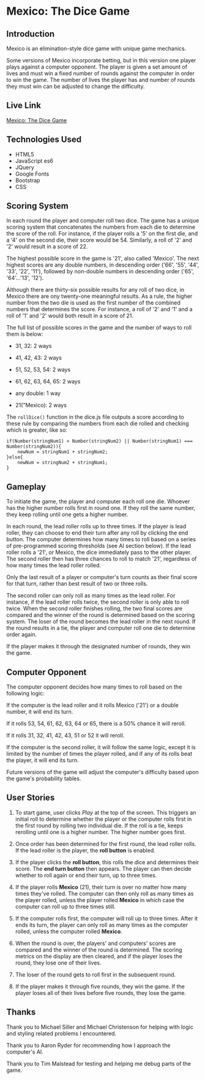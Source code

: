 Mexico: The Dice Game
=====================

Introduction
------------
Mexico is an elimination-style dice game with unique game mechanics.  

Some versions of Mexico incorporate betting, but in this version one player plays against a computer opponent. The player is given a set amount of lives and must win a fixed number of rounds against the computer in order to win the game. The number of lives the player has and number of rounds they must win can be adjusted to change the difficulty.

Live Link
---------
[Mexico: The Dice Game](https://asingerdev.github.io/Mexico-Dice-Game/)

Technologies Used
-----------------
- HTML5
- JavaScript es6
- JQuery
- Google Fonts
- Bootstrap
- CSS

Scoring System
--------------
In each round the player and computer roll two dice. The game has a unique scoring system that concatenates the numbers from each die to determine the score of the roll. For instance, if the player rolls a '5' on the first die, and a '4' on the second die, their score would be 54. Similarly, a roll of '2' and '2' would result in a score of 22. 

The highest possible score in the game is '21', also called 'Mexico'. The next highest scores are any double numbers, in descending order ('66', '55', '44', '33', '22', '11'), followed by non-double numbers in descending order ('65', '64'...'13', '12').

Although there are thirty-six possible results for any roll of two dice, in Mexico there are ony twenty-one meaningful results. As a rule, the higher number from the two die is used as the first number of the combined numbers that determines the score. For instance, a roll of '2' and '1' and a roll of '1' and '2' would both result in a score of 21. 

The full list of possible scores in the game and the number of ways to roll them is below:

- 31, 32: 2 ways


- 41, 42, 43: 2 ways


- 51, 52, 53, 54: 2 ways


- 61, 62, 63, 64, 65: 2 ways


- any double: 1 way


- 21("Mexico): 2 ways

The `rollDice()` function in the dice.js file outputs a score according to these rule by comparing the numbers from each die rolled and checking which is greater, like so:

    if(Number(stringNum1) > Number(stringNum2) || Number(stringNum1) === Number(stringNum2)){
        newNum = stringNum1 + stringNum2;
    }else{
        newNum = stringNum2 + stringNum1;
    }

Gameplay
--------
To initiate the game, the player and computer each roll one die. Whoever has the higher number rolls first in round one. If they roll the same number, they keep rolling until one gets a higher number. 

In each round, the lead roller rolls up to three times. If the player is lead roller, they can choose to end their turn after any roll by clicking the end button. The computer determines how many times to roll based on a series of pre-programmed scoring thresholds (see AI section below). If the lead roller rolls a '21', or Mexico, the dice immediately pass to the other player. The second roller then has three chances to roll to match '21', regardless of how many times the lead roller rolled. 

Only the last result of a player or computer's turn counts as their final score for that turn, rather than best result of two or three rolls. 

The second roller can only roll as many times as the lead roller. For instance, if the lead roller rolls twice, the second roller is only able to roll twice. When the second roller finishes rolling, the two final scores are compared and the winner of the round is determined based on the scoring system. The loser of the round becomes the lead roller in the next round. If the round results in a tie, the player and computer roll one die to determine order again.

If the player makes it through the designated number of rounds, they win the game. 

Computer Opponent
-----------

The computer opponent decides how many times to roll based on the following logic:

If the computer is the lead roller and it rolls Mexico ('21') or a double number, it will end its turn. 

If it rolls 53, 54, 61, 62, 63, 64 or 65, there is a 50% chance it will reroll.  

If it rolls 31, 32, 41, 42, 43, 51 or 52 it will reroll.

If the computer is the second roller, it will follow the same logic, except it is limited by the number of times the player rolled, and if any of its rolls beat the player, it will end its turn. 

Future versions of the game will adjust the computer's difficulty based upon the game's probability tables. 

User Stories
------------

1. To start game, user clicks *Play* at the top of the screen. This triggers an initial roll to determine whether the player or the computer rolls first in the first round by rolling two individual die. If the roll is a tie, keeps rerolling until one is a higher number. The higher number goes first. 

2. Once order has been determined for the first round, the lead roller rolls. If the lead roller is the player, the **roll button** is enabled. 

3. If the player clicks the **roll button**, this rolls the dice and determines their score. The **end turn button** then appears. The player can then decide whether to roll again or end their turn, up to three times. 

3. If the player rolls **Mexico** (21), their turn is over no matter how many times they've rolled. The computer can then only roll as many times as the player rolled, unless the player rolled **Mexico** in which case the computer can roll up to three times still.

4. If the computer rolls first, the computer will roll up to three times. After it ends its turn, the player can only roll as many times as the computer rolled, unless the computer rolled **Mexico**. 

5. When the round is over, the players' and computers' scores are compared and the winner of the round is determined. The scoring metrics on the display are then cleared, and if the player loses the round, they lose one of their lives.  

5. The loser of the round gets to roll first in the subsequent round. 

6. If the player makes it through five rounds, they win the game. If the player loses all of their lives before five rounds, they lose the game.

Thanks
------

Thank you to Michael Siller and Michael Christenson for helping with logic and styling related problems I encountered.

Thank you to Aaron Ryder for recommending how I approach the computer's AI.

Thank you to Tim Malstead for testing and helping me debug parts of the game. 










